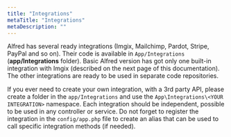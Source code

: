 ```yaml
---
title: "Integrations"
metaTitle: "Integrations"
metaDescription: ""
---
```


Alfred has several ready integrations (Imgix, Mailchimp, Pardot, Stripe, PayPal and so on). Their code is available in `App/Integrations` (**app/Integrations** folder). Basic Alfred version has got only one built-in integration with Imgix (described on the next page of this documentation). The other integrations are ready to be used in separate code repositories.

If you ever need to create your own integration, with a 3rd party API, please create a folder in the `app/Integrations` and use the `App\Integrations\<YOUR INTEGRATION>` namespace. Each integration should be independent, possible to be used in any controller or service. Do not forget to register the integration in the `config/app.php` file to create an alias that can be used to call specific integration methods (if needed).